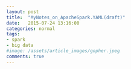```yaml
---
layout: post
title:  "MyNotes_on_ApacheSpark.YAML(draft)"
date:   2015-07-24 13:16:00
categories: normal
tags:
- spark
- big data
#image: /assets/article_images/gopher.jpeg
comments: true
---
```

<script src="https://gist.github.com/ganeshramr/b9175e76f983d3aa7035.js"></script>
